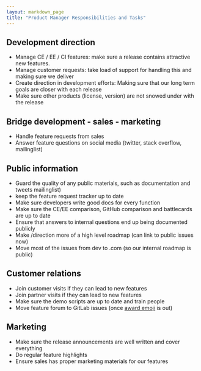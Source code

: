 ```yaml
---
layout: markdown_page
title: "Product Manager Responsibilities and Tasks"
---
```


## Development direction

- Manage CE / EE / CI features: make sure a release contains attractive new features.
- Manage customer requests: take load of support for handling this and making sure we deliver
- Create direction in development efforts: Making sure that our long term goals are closer with each release
- Make sure other products (license, version) are not snowed under with the release

## Bridge development - sales - marketing

- Handle feature requests from sales
- Answer feature questions on social media (twitter, stack overflow, mailinglist)

## Public information

- Guard the quality of any public materials, such as documentation and tweets
mailinglist)
- keep the feature request tracker up to date
- Make sure developers write good docs for every function
- Make sure the CE/EE comparison, GitHub comparison and battlecards
are up to date
- Ensure that answers to internal questions end up being documented publicly
- Make /direction more of a high level roadmap (can link to public issues now)
- Move most of the issues from dev to .com (so our internal roadmap is public)

## Customer relations

- Join customer visits if they can lead to new features
- Join partner visits if they can lead to new features
- Make sure the demo scripts are up to date and train people
- Move feature forum to GitLab issues (once [award emoji](https://dev.gitlab.org/gitlab/gitlabhq/issues/2388) is out)

## Marketing

- Make sure the release announcements are well written and cover everything
- Do regular feature highlights
- Ensure sales has proper marketing materials for our features
